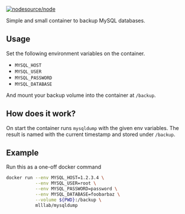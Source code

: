 [![nodesource/node](http://dockeri.co/image/mlllab/mysqldump)](https://registry.hub.docker.com/u/mlllab/mysqldump/)

Simple and small container to backup MySQL databases.

## Usage

Set the following environment variables on the container.

- `MYSQL_HOST`
- `MYSQL_USER`
- `MYSQL_PASSWORD`
- `MYSQL_DATABASE`

And mount your backup volume into the container at `/backup`.

## How does it work?

On start the container runs `mysqldump` with the given env variables.
The result is named with the current timestamp and stored under `/backup`.

## Example

Run this as a one-off docker command

````bash
docker run --env MYSQL_HOST=1.2.3.4 \
           --env MYSQL_USER=root \
           --env MYSQL_PASSWORD=password \
           --env MYSQL_DATABASE=foobarbaz \
           --volume ${PWD}:/backup \
           mlllab/mysqldump
````
